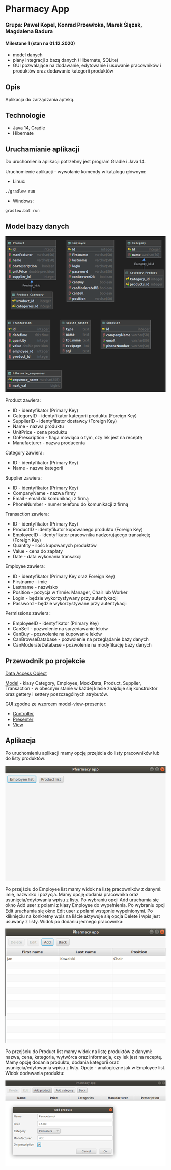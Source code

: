 # Pharmacy App
### Grupa: Paweł Kopel, Konrad Przewłoka, Marek Ślązak, Magdalena Badura


#### **Milestone 1 (stan na 01.12.2020)** 
- model danych
- plany integracji z bazą danych (Hibernate, SQLite)
- GUI pozwalające na dodawanie, edytowanie i usuwanie pracowników i produktów oraz dodawanie kategorii produktów

## Opis
Aplikacja do zarządzania apteką. 

## Technologie
* Java 14, Gradle
* Hibernate

## Uruchamianie aplikacji
Do uruchomienia aplikacji potrzebny jest program Gradle i Java 14.

Uruchomienie aplikacji - wywołanie komendy w katalogu głównym:
* Linux:
```
./gradlew run
```

* Windows:
```
gradlew.bat run
```


## Model bazy danych

![db_model](docs/pictures/db_model.png)

Product zawiera:
* ID - identyfikator (Primary Key)
* CategoryID - identyfikator kategorii produktu (Foreign Key)
* SupplierID - identyfikator dostawcy (Foreign Key)
* Name - nazwa produktu
* UnitPrice - cena produktu
* OnPrescription - flaga mówiąca o tym, czy lek jest na receptę
* Manufacturer - nazwa producenta

Category zawiera:
* ID - identyfikator (Primary Key)
* Name - nazwa kategorii

Supplier zawiera:
* ID - identyfikator (Primary Key)
* CompanyName - nazwa firmy
* Email - email do komunikacji z firmą
* PhoneNumber - numer telefonu do komunikacji z firmą

Transaction zawiera:
* ID - identyfikator (Primary Key)
* ProductID - identyfikator kupowanego produktu (Foreign Key)
* EmployeeID - identyfikator pracownika nadzorującego transakcję (Foreign Key)
* Quantity - ilość kupowanych produktów
* Value - cena do zapłaty
* Date - data wykonania transakcji

Employee zawiera:
* ID - identyfikator (Primary Key oraz Foreign Key)
* Firstname - imię
* Lastname - nazwisko
* Position - pozycja w firmie: Manager, Chair lub Worker
* Login - będzie wykorzystywany przy autentykacji
* Password - będzie wykorzystywane przy autentykacji

Permissions zawiera:
* EmployeeID - identyfikator (Primary Key)
* CanSell - pozwolenie na sprzedawanie leków
* CanBuy - pozwolenie na kupowanie leków
* CanBrowseDatabase - pozwolenie na przeglądanie bazy danych
* CanModerateDatabase - pozwolenie na modyfikację bazy danych


## Przewodnik po projekcie
[Data Access Object](./src/main/java/wt/muppety/dao)

[Model](./src/main/java/wt/muppety/model) - klasy Category, Employee, MockData, Product, Supplier, Transaction - w obecnym stanie w każdej klasie znajduje się konstruktor oraz gettery i settery poszczególnych atrybutów.

GUI zgodne ze wzorcem model-view-presenter:

* [Controller](./src/main/java/wt/muppety/controller)
* [Presenter](./src/main/java/wt/muppety/presenter)
* [View](./src/main/java/wt/muppety/view)



## Aplikacja

Po uruchomieniu aplikacji mamy opcję przejścia do listy pracowników lub do listy produktów:

![gui_1](docs/pictures/gui_1.png)

Po przejściu do Employee list mamy widok na listę pracowników z danymi: imię, nazwisko i pozycja. Mamy opcję dodania pracownika oraz usunięcia/edytowania wpisu z listy. 
Po wybraniu opcji Add uruchamia się okno Add user z polami z klasy Employee do wypełnienia. Po wybraniu opcji Edit uruchamia się okno Edit user z polami wstępnie wypełnionymi. Po kliknięciu na konkretny wpis na liście aktywuje się opcja Delete i wpis jest usuwany z listy.
 Widok po dodaniu jednego pracownika:

![gui_2](docs/pictures/gui_2.png)

Po przejściu do Product list mamy widok na listę produktów z danymi: nazwa, cena, kategoria, wytwórca oraz informacja, czy lek jest na receptę. Mamy opcję dodania produktu, dodania kategorii oraz usunięcia/edytowania wpisu z listy. Opcje - analogiczne jak w Employee list. Widok dodawania produktu:

![gui_3](docs/pictures/gui_3.png)
